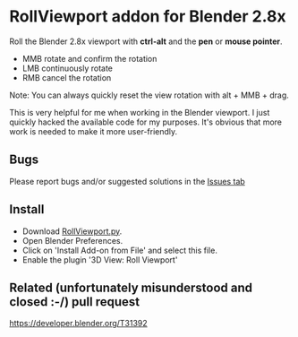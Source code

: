 # RollViewport addon for Blender 2.8x
Roll the Blender 2.8x viewport with **ctrl-alt** and the **pen** or **mouse pointer**.

+ MMB rotate and confirm the rotation
+ LMB continuously rotate
+ RMB cancel  the rotation

Note: You can always quickly reset the view rotation with alt + MMB + drag.

This is very helpful for me when working in the Blender viewport. I just quickly hacked the 
available code for my purposes. 
It's obvious that more work is needed to make it more user-friendly.

## Bugs
Please report bugs and/or suggested solutions in the [Issues tab](https://github.com/capnm/b8RollViewport/issues)

## Install
* Download [RollViewport.py](https://raw.githubusercontent.com/capnm/b8RollViewport/master/RollViewport.py).
* Open Blender Preferences.
* Click on 'Install Add-on from File' and select this file.
* Enable the plugin '3D View: Roll Viewport'

## Related (unfortunately misunderstood and closed :-/) pull request 
https://developer.blender.org/T31392
